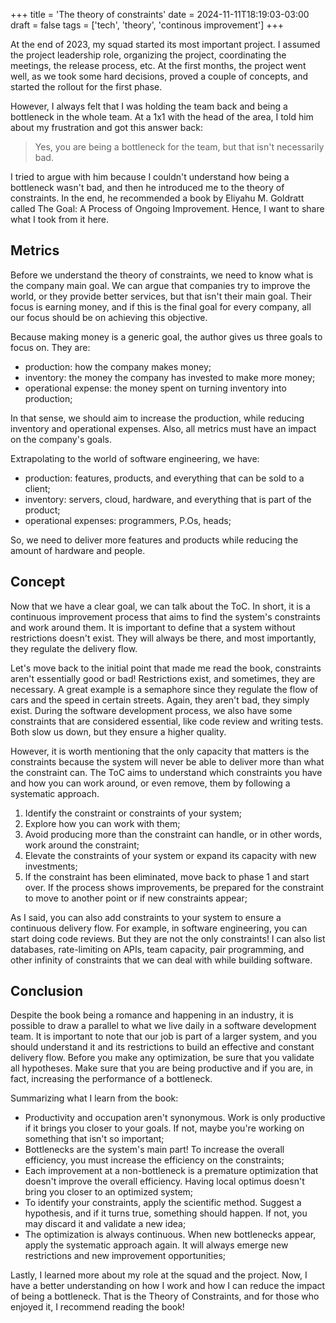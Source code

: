 +++
title = 'The theory of constraints'
date = 2024-11-11T18:19:03-03:00
draft = false
tags = ['tech', 'theory', 'continous improvement']
+++

At the end of 2023, my squad started its most important project. I assumed the project leadership role, organizing the project, coordinating the meetings, the release process, etc. At the first months, the project went well, as we took some hard decisions, proved a couple of concepts, and started the rollout for the first phase.

However, I always felt that I was holding the team back and being a bottleneck in the whole team. At a 1x1 with the head of the area, I told him about my frustration and got this answer back:

> Yes, you are being a bottleneck for the team, but that isn't necessarily bad.

I tried to argue with him because I couldn't understand how being a bottleneck wasn't bad, and then he introduced me to the theory of constraints. In the end, he recommended a book by Eliyahu M. Goldratt called The Goal: A Process of Ongoing Improvement. Hence, I want to share what I took from it here.

## Metrics

Before we understand the theory of constraints, we need to know what is the company main goal. We can argue that companies try to improve the world, or they provide better services, but that isn't their main goal. Their focus is earning money, and if this is the final goal for every company, all our focus should be on achieving this objective.

Because making money is a generic goal, the author gives us three goals to focus on. They are:
- production: how the company makes money;
- inventory: the money the company has invested to make more money;
- operational expense: the money spent on turning inventory into production;

In that sense, we should aim to increase the production, while reducing inventory and operational expenses. Also, all metrics must have an impact on the company's goals.

Extrapolating to the world of software engineering, we have:
- production: features, products, and everything that can be sold to a client;
- inventory: servers, cloud, hardware, and everything that is part of the product;
- operational expenses: programmers, P.Os, heads;

So, we need to deliver more features and products while reducing the amount of hardware and people.

## Concept

Now that we have a clear goal, we can talk about the ToC. In short, it is a continuous improvement process that aims to find the system's constraints and work around them. It is important to define that a system without restrictions doesn't exist. They will always be there, and most importantly, they regulate the delivery flow.

Let's move back to the initial point that made me read the book, constraints aren't essentially good or bad! Restrictions exist, and sometimes, they are necessary. A great example is a semaphore since they regulate the flow of cars and the speed in certain streets. Again, they aren't bad, they simply exist. During the software development process, we also have some constraints that are considered essential, like code review and writing tests. Both slow us down, but they ensure a higher quality.

However, it is worth mentioning that the only capacity that matters is the constraints because the system will never be able to deliver more than what the constraint can. The ToC aims to understand which constraints you have and how you can work around, or even remove, them by following a systematic approach.
1. Identify the constraint or constraints of your system;
2. Explore how you can work with them;
3. Avoid producing more than the constraint can handle, or in other words, work around the constraint;
4. Elevate the constraints of your system or expand its capacity with new investments;
5. If the constraint has been eliminated, move back to phase 1 and start over. If the process shows improvements, be prepared for the constraint to move to another point or if new constraints appear;

As I said, you can also add constraints to your system to ensure a continuous delivery flow. For example, in software engineering, you can start doing code reviews. But they are not the only constraints! I can also list databases, rate-limiting on APIs, team capacity, pair programming, and other infinity of constraints that we can deal with while building software.

## Conclusion

Despite the book being a romance and happening in an industry, it is possible to draw a parallel to what we live daily in a software development team. It is important to note that our job is part of a larger system, and you should understand it and its restrictions to build an effective and constant delivery flow. Before you make any optimization, be sure that you validate all hypotheses. Make sure that you are being productive and if you are, in fact, increasing the performance of a bottleneck.

Summarizing what I learn from the book:
- Productivity and occupation aren't synonymous. Work is only productive if it brings you closer to your goals. If not, maybe you're working on something that isn't so important;
- Bottlenecks are the system's main part! To increase the overall efficiency, you must increase the efficiency on the constraints;
- Each improvement at a non-bottleneck is a premature optimization that doesn't improve the overall efficiency. Having local optimus doesn't bring you closer to an optimized system;
- To identify your constraints, apply the scientific method. Suggest a hypothesis, and if it turns true, something should happen. If not, you may discard it and validate a new idea;
- The optimization is always continuous. When new bottlenecks appear, apply the systematic approach again. It will always emerge new restrictions and new improvement opportunities;

Lastly, I learned more about my role at the squad and the project. Now, I have a better understanding on how I work and how I can reduce the impact of being a bottleneck. That is the Theory of Constraints, and for those who enjoyed it, I recommend reading the book!
